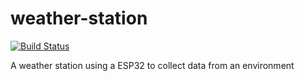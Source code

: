 # weather-station

[![Build Status](https://github.com/ArthurGorgonio/weather-station/workflows/CI/badge.svg)](https://github.com/ArthurGorgonio/weather-station/actions)

A weather station using a ESP32 to collect data from an environment
